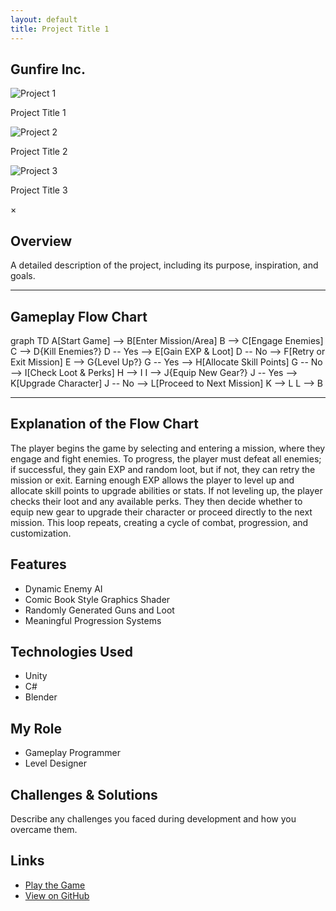 ```yaml
---
layout: default
title: Project Title 1
---
```


## Gunfire Inc.

<div class="gallery">
    <div class="gallery-item">
        <img src="{{ site.baseurl }}/assets/images/project1.jpg" alt="Project 1" onclick="openLightbox(this)">
        <p>Project Title 1</p>
    </div>
    <div class="gallery-item">
        <img src="{{ site.baseurl }}/assets/images/project2.jpg" alt="Project 2" onclick="openLightbox(this)">
        <p>Project Title 2</p>
    </div>
    <div class="gallery-item">
        <img src="{{ site.baseurl }}/assets/images/project3.jpg" alt="Project 3" onclick="openLightbox(this)">
        <p>Project Title 3</p>
    </div>
</div>

<!-- Lightbox Modal -->
<div id="lightbox" class="lightbox" onclick="closeLightbox()">
    <span class="close">&times;</span>
    <img id="lightbox-img" class="lightbox-content">
</div>

## Overview
A detailed description of the project, including its purpose, inspiration, and goals.

---
## Gameplay Flow Chart

<div class="mermaid">
graph TD
    A[Start Game] --> B[Enter Mission/Area]
    B --> C[Engage Enemies]
    C --> D{Kill Enemies?}
    D -- Yes --> E[Gain EXP & Loot]
    D -- No --> F[Retry or Exit Mission]
    E --> G{Level Up?}
    G -- Yes --> H[Allocate Skill Points]
    G -- No --> I[Check Loot & Perks]
    H --> I
    I --> J{Equip New Gear?}
    J -- Yes --> K[Upgrade Character]
    J -- No --> L[Proceed to Next Mission]
    K --> L
    L --> B
</div>

---
## Explanation of the Flow Chart

The player begins the game by selecting and entering a mission, where they engage and fight enemies. To progress, the player must defeat all enemies; if successful, they gain EXP and random loot, but if not, they can retry the mission or exit. Earning enough EXP allows the player to level up and allocate skill points to upgrade abilities or stats. If not leveling up, the player checks their loot and any available perks. They then decide whether to equip new gear to upgrade their character or proceed directly to the next mission. This loop repeats, creating a cycle of combat, progression, and customization.

## Features
- Dynamic Enemy AI
- Comic Book Style Graphics Shader
- Randomly Generated Guns and Loot
- Meaningful Progression Systems

## Technologies Used
- Unity
- C#
- Blender

## My Role
- Gameplay Programmer
- Level Designer

## Challenges & Solutions
Describe any challenges you faced during development and how you overcame them.

## Links
- [Play the Game](https://www.example.com)
- [View on GitHub](https://github.com/yourusername/project1)